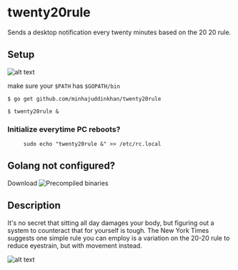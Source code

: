 # twenty20rule

Sends a desktop notification every twenty minutes based on the 20 20 rule.
## Setup

![alt text](https://image.ibb.co/cRX05b/Screenshot_from_2017_10_12_21_23_59.jpg)

make sure  your ```$PATH``` has ```$GOPATH/bin```

``` $ go get github.com/minhajuddinkhan/twenty20rule ```

``` $ twenty20rule & ```

### Initialize everytime PC reboots?

```      sudo echo "twenty20rule &" >> /etc/rc.local    ```



## Golang not configured?

 Download ![Precompiled binaries](https://github.com/minhajuddinkhan/twenty20rule/releases/tag/0.1.0) 

## Description 
It's no secret that sitting all day damages your body, but figuring out a system to counteract that for yourself is tough. The New York Times suggests one simple rule you can employ is a variation on the 20-20 rule to reduce eyestrain, but with movement instead.

![alt text](http://www.anthro.com/getmedia/b54b97a8-b2b4-401c-b143-ef15922b003b/20-20-20-ergo-tip?width=600&height=368&ext=.jpg)

